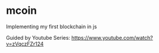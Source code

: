 # mcoin
Implementing my first blockchain in js

Guided by Youtube Series: https://www.youtube.com/watch?v=zVqczFZr124

